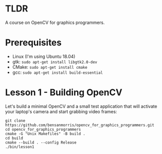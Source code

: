 # TLDR

A course on OpenCV for graphics programmers.

# Prerequisites

- Linux (I'm using Ubuntu 18.04)
- gtk: `sudo apt-get install libgtk2.0-dev`
- CMake: `sudo apt-get install cmake`
- gcc: `sudo apt-get install build-essential`

# Lesson 1 - Building OpenCV
Let's build a minimal OpenCV and a small test application that will activate your laptop's camera and start grabbing video frames:
```
git clone https://github.com/bensanmorris/opencv_for_graphics_programmers.git
cd opencv_for_graphics_programmers
cmake -G "Unix Makefiles" -B build .
cd build
cmake --build . --config Release
./bin/lesson1
```
